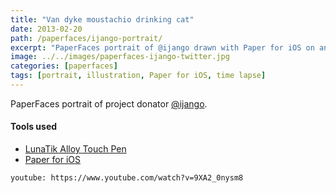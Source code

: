 ```yaml
---
title: "Van dyke moustachio drinking cat"
date: 2013-02-20
path: /paperfaces/ijango-portrait/
excerpt: "PaperFaces portrait of @ijango drawn with Paper for iOS on an iPad."
image: ../../images/paperfaces-ijango-twitter.jpg
categories: [paperfaces]
tags: [portrait, illustration, Paper for iOS, time lapse]
---
```


PaperFaces portrait of project donator [@ijango](https://twitter.com/ijango).

#### Tools used

- [LunaTik Alloy Touch Pen](https://www.amazon.com/gp/product/B00821TR7G/ref=as_li_ss_tl?ie=UTF8&tag=mademist-20&linkCode=as2&camp=1789&creative=390957&creativeASIN=B00821TR7G)
- [Paper for iOS](https://paper.bywetransfer.com/)

`youtube: https://www.youtube.com/watch?v=9XA2_0nysm8`
